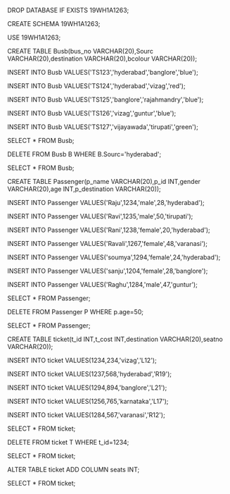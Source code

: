 DROP DATABASE IF EXISTS 19WH1A1263;

CREATE SCHEMA 19WH1A1263;

USE 19WH1A1263;

CREATE TABLE Busb(bus_no VARCHAR(20),Sourc VARCHAR(20),destination VARCHAR(20),bcolour VARCHAR(20));

INSERT INTO Busb VALUES('TS123','hyderabad','banglore','blue');

INSERT INTO Busb VALUES('TS124','hyderabad','vizag','red');

INSERT INTO Busb VALUES('TS125','banglore','rajahmandry','blue');

INSERT INTO Busb VALUES('TS126','vizag','guntur','blue');

INSERT INTO Busb VALUES('TS127','vijayawada','tirupati','green');

SELECT * FROM Busb;

DELETE FROM Busb B WHERE B.Sourc='hyderabad';

SELECT * FROM Busb;

CREATE TABLE Passenger(p_name VARCHAR(20),p_id INT,gender VARCHAR(20),age INT,p_destination VARCHAR(20));

INSERT INTO Passenger VALUES('Raju',1234,'male',28,'hyderabad');

INSERT INTO Passenger VALUES('Ravi',1235,'male',50,'tirupati');

INSERT INTO Passenger VALUES('Rani',1238,'female',20,'hyderabad');

INSERT INTO Passenger VALUES('Ravali',1267,'female',48,'varanasi');

INSERT INTO Passenger VALUES('soumya',1294,'female',24,'hyderabad');

INSERT INTO Passenger VALUES('sanju',1204,'female',28,'banglore');

INSERT INTO Passenger VALUES('Raghu',1284,'male',47,'guntur');

SELECT * FROM Passenger;

DELETE FROM Passenger P WHERE p.age=50;

SELECT * FROM Passenger;

CREATE TABLE ticket(t_id INT,t_cost INT,destination VARCHAR(20),seatno VARCHAR(20));

INSERT INTO ticket VALUES(1234,234,'vizag','L12');

INSERT INTO ticket VALUES(1237,568,'hyderabad','R19');

INSERT INTO ticket VALUES(1294,894,'banglore','L21');

INSERT INTO ticket VALUES(1256,765,'karnataka','L17');

INSERT INTO ticket VALUES(1284,567,'varanasi','R12');

SELECT * FROM ticket;

DELETE FROM ticket T WHERE t_id=1234;

SELECT * FROM ticket;

ALTER TABLE ticket ADD COLUMN seats INT;

SELECT * FROM ticket;
